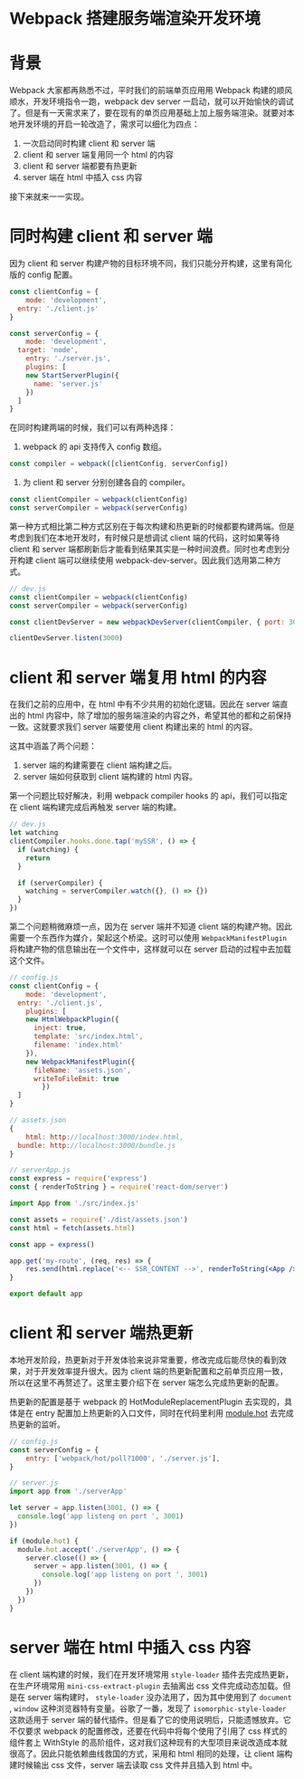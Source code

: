 # Webpack 搭建服务端渲染开发环境

# 背景

Webpack 大家都再熟悉不过，平时我们的前端单页应用用 Webpack 构建的顺风顺水，开发环境指令一跑，webpack dev server 一启动，就可以开始愉快的调试了。但是有一天需求来了，要在现有的单页应用基础上加上服务端渲染。就要对本地开发环境的开启一轮改造了，需求可以细化为四点：

1. 一次启动同时构建 client 和 server 端
2. client 和 server 端复用同一个 html 的内容
3. client 和 server 端都要有热更新
4. server 端在 html 中插入 css 内容

接下来就来一一实现。

# 同时构建 client 和 server 端

因为 client 和 server 构建产物的目标环境不同，我们只能分开构建，这里有简化版的 config 配置。

```jsx
const clientConfig = {
	mode: 'development',
  entry: './client.js'
}

const serverConfig = {
	mode: 'development',
  target: 'node',
	entry: './server.js',
	plugins: [
    new StartServerPlugin({
      name: 'server.js'
    })
  ]
}
```

在同时构建两端的时候，我们可以有两种选择：

1. webpack 的 api 支持传入 config 数组。

```jsx
const compiler = webpack([clientConfig, serverConfig])
```

1. 为 client 和 server 分别创建各自的 compiler。

```jsx
const clientCompiler = webpack(clientConfig)
const serverCompiler = webpack(serverConfig)
```

第一种方式相比第二种方式区别在于每次构建和热更新的时候都要构建两端。但是考虑到我们在本地开发时，有时候只是想调试 client 端的代码，这时如果等待 client 和 server 端都刷新后才能看到结果其实是一种时间浪费。同时也考虑到分开构建 client 端可以继续使用 webpack-dev-server。因此我们选用第二种方式。

```jsx
// dev.js
const clientCompiler = webpack(clientConfig)
const serverCompiler = webpack(serverConfig)

const clientDevServer = new webpackDevServer(clientCompiler, { port: 3000 })

clientDevServer.listen(3000)
```

# client 和 server 端复用 html 的内容

在我们之前的应用中，在 html 中有不少共用的初始化逻辑。因此在 server 端直出的 html 内容中，除了增加的服务端渲染的内容之外，希望其他的都和之前保持一致。这就要求我们 server 端要使用 client 构建出来的 html 的内容。

这其中涵盖了两个问题：

1. server 端的构建需要在 client 端构建之后。
2. server 端如何获取到 client 端构建的 html 内容。

第一个问题比较好解决，利用 webpack compiler hooks 的 api，我们可以指定在 client 端构建完成后再触发 server 端的构建。

```jsx
// dev.js
let watching
clientCompiler.hooks.done.tap('mySSR', () => {
  if (watching) {
    return
  }

  if (serverCompiler) {
    watching = serverCompiler.watch({}, () => {})
  }
})
```

第二个问题稍微麻烦一点，因为在 server 端并不知道 client 端的构建产物。因此需要一个东西作为媒介，架起这个桥梁。这时可以使用 `WebpackManifestPlugin` 将构建产物的信息输出在一个文件中，这样就可以在 server 启动的过程中去加载这个文件。

```jsx
// config.js
const clientConfig = {
	mode: 'development',
  entry: './client.js',
	plugins: [
    new HtmlWebpackPlugin({
      inject: true,
      template: 'src/index.html',
      filename: 'index.html'
    }),
    new WebpackManifestPlugin({
      fileName: 'assets.json',
      writeToFileEmit: true
		})
  ]
}

// assets.json
{
	html: http://localhost:3000/index.html,
  bundle: http://localhost:3000/bundle.js
}

// serverApp.js
const express = require('express')
const { renderToString } = require('react-dom/server')

import App from './src/index.js'

const assets = require('./dist/assets.json')
const html = fetch(assets.html)

const app = express()

app.get('my-route', (req, res) => {
	res.send(html.replace('<-- SSR_CONTENT -->', renderToString(<App />)))
}

export default app
```

# client 和 server 端热更新

本地开发阶段，热更新对于开发体验来说非常重要，修改完成后能尽快的看到效果，对于开发效率提升很大。因为 client 端的热更新配置和之前单页应用一致，所以在这里不再赘述了。这里主要介绍下在 server 端怎么完成热更新的配置。

热更新的配置是基于 webpack 的 HotModuleReplacementPlugin 去实现的，具体是在 entry 配置加上热更新的入口文件，同时在代码里利用 [module.hot](http://module.hot) 去完成热更新的监听。

```jsx
// config.js
const serverConfig = {
	entry: ['webpack/hot/poll?1000', './server.js'],
}

// server.js
import app from './serverApp'

let server = app.listen(3001, () => {
  console.log('app listeng on port ', 3001)
})

if (module.hot) {
  module.hot.accept('./serverApp', () => {
    server.close(() => {
      server = app.listen(3001, () => {
        console.log('app listeng on port ', 3001)
      })
    })
  })
}
```

# server 端在 html 中插入 css 内容

在 client 端构建的时候，我们在开发环境常用 `style-loader` 插件去完成热更新，在生产环境常用 `mini-css-extract-plugin` 去抽离出 css 文件完成动态加载。但是在 server 端构建时， `style-loader` 没办法用了，因为其中使用到了 `document` , `window` 这种浏览器特有变量。谷歌了一番，发现了 `isomorphic-style-loader` 这款适用于 server 端的替代插件。但是看了它的使用说明后，只能遗憾放弃。它不仅要求 webpack 的配置修改，还要在代码中将每个使用了引用了 css 样式的组件套上 WithStyle 的高阶组件，这对我们这种现有的大型项目来说改造成本就很高了。因此只能依赖曲线救国的方式，采用和 html 相同的处理，让 client 端构建时候输出 css 文件，server 端去读取 css 文件并且插入到 html 中。